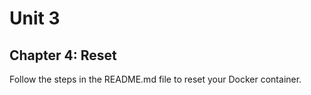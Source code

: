 # Unit 3
## Chapter 4: Reset

Follow the steps in the README.md file to reset your Docker container.
